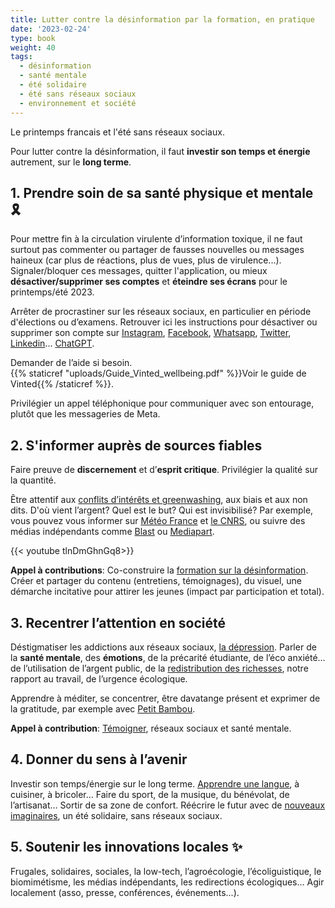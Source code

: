 ```yaml
---
title: Lutter contre la désinformation par la formation, en pratique
date: '2023-02-24'
type: book
weight: 40
tags:
  - désinformation
  - santé mentale
  - été solidaire
  - été sans réseaux sociaux
  - environnement et société
---
```


Le printemps francais et l'été sans réseaux sociaux.

<!--more-->

Pour lutter contre la désinformation, il faut <b>investir son temps et énergie</b> autrement, sur le <b>long terme</b>.

## 1. Prendre soin de sa santé physique et mentale 🎗️

Pour mettre fin à la circulation virulente d’information toxique, il ne faut surtout pas commenter ou partager de fausses nouvelles ou messages haineux (car plus de réactions, plus de vues, plus de virulence...). Signaler/bloquer ces messages, quitter l'application, ou mieux <b>désactiver/supprimer ses comptes</b> et <b>éteindre ses écrans</b> pour le printemps/été 2023. 

Arrêter de procrastiner sur les réseaux sociaux, en particulier en période d'élections ou d’examens. Retrouver ici les instructions pour désactiver ou supprimer son compte sur [Instagram](https://help.instagram.com/370452623149242), [Facebook](https://www.facebook.com/help/224562897555674), [Whatsapp](https://faq.whatsapp.com/2138577903196467/), [Twitter](https://help.twitter.com/en/managing-your-account/how-to-deactivate-twitter-account), [Linkedin](https://www.linkedin.com/help/linkedin/answer/a1379064/close-your-linkedin-account?lang=fr)... [ChatGPT](https://help.openai.com/en/articles/6378407-how-can-i-delete-my-account).

Demander de l’aide si besoin. <br>
{{% staticref "uploads/Guide_Vinted_wellbeing.pdf" %}}Voir le guide de Vinted{{% /staticref %}}.

Privilégier un appel téléphonique pour communiquer avec son entourage, plutôt que les messageries de Meta. 

## 2. S'informer auprès de sources fiables

Faire preuve de <b>discernement</b> et d’<b>esprit critique</b>. Privilégier la qualité sur la quantité.

Être attentif aux [conflits d’intérêts et greenwashing](https://www.mtpcours.fr/c/desinformation/greenwashing/), aux biais et aux non dits. D'où vient l’argent? Quel est le but? Qui est invisibilisé? Par exemple, vous pouvez vous informer sur [Météo France](https://meteofrance.com/actualites-et-dossiers/actualites/climat/secheresse-32-jours-sans-pluie-en-france-record-battu) et [le CNRS](https://lejournal.cnrs.fr/articles/climatosceptiques-sur-twitter-enquete-sur-les-mercenaires-de-lintox), ou suivre des médias indépendants comme [Blast](https://www.blast-info.fr/articles/2023/sommes-nous-toujours-en-democratie-AwJ1_TmlTM-ONwHybrhuqQ) ou [Mediapart](https://www.mediapart.fr/).

{{< youtube tlnDmGhnGq8>}} 

<b>Appel à contributions</b>: Co-construire la [formation sur la désinformation](https://www.mtpcours.fr/c/desinformation/). Créer et partager du contenu (entretiens, témoignages), du visuel, une démarche incitative pour attirer les jeunes (impact par participation et total).

## 3. Recentrer l’attention en société

Déstigmatiser les addictions aux réseaux sociaux, [la dépression](https://www.youtube.com/watch?v=MN3D0uLEERU&ab_channel=GDGFrance). Parler de la <b>santé mentale</b>, des <b>émotions</b>, de la précarité étudiante, de l’éco anxiété… de l’utilisation de l’argent public, de la [redistribution des richesses](https://www.mtpcours.fr/c/desinformation/rapport-villani/), notre rapport au travail, de l’urgence écologique.

Apprendre à méditer, se concentrer, être davatange présent et exprimer de la gratitude, par exemple avec [Petit Bambou](https://www.lajauneetlarouge.com/petit-bambou-lappli-de-meditation-cofondee-par-un-polytechnicien/).

<b>Appel à contribution</b>: [Témoigner](https://annuel2.framapad.org/p/reseaux-sociaux-sante-mentale-a0fk?lang=fr), réseaux sociaux et santé mentale.

## 4. Donner du sens à l’avenir

Investir son temps/énergie sur le long terme. [Apprendre une langue](https://www.mtpcours.fr/post/22-03-29-language-learning/), à cuisiner, à bricoler… Faire du sport, de la musique, du bénévolat, de l’artisanat… Sortir de sa zone de confort. Réécrire le futur avec de [nouveaux imaginaires](https://www.lajauneetlarouge.com/potamai-energie-autonomie-et-resilience-pour-les-femmes-africaines/), un été solidaire, sans réseaux sociaux.

## 5. Soutenir les innovations locales ✨

Frugales, solidaires, sociales, la low-tech, l’agroécologie, l’écoliguistique, le biomimétisme, les médias indépendants, les redirections écologiques… Agir localement (asso, presse, conférences, événements...).